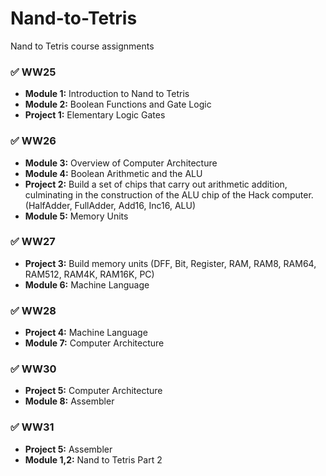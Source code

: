 # Nand-to-Tetris

Nand to Tetris course assignments

### ✅ WW25

- **Module 1:** Introduction to Nand to Tetris
- **Module 2:** Boolean Functions and Gate Logic
- **Project 1:** Elementary Logic Gates

### ✅ WW26

- **Module 3:** Overview of Computer Architecture
- **Module 4:** Boolean Arithmetic and the ALU
- **Project 2:** Build a set of chips that carry out arithmetic addition, culminating in the construction of
  the ALU chip of the Hack computer. (HalfAdder, FullAdder, Add16, Inc16, ALU)
- **Module 5:** Memory Units

### ✅ WW27

- **Project 3:** Build memory units (DFF, Bit, Register, RAM, RAM8, RAM64, RAM512, RAM4K, RAM16K, PC)
- **Module 6:** Machine Language

### ✅ WW28

- **Project 4:** Machine Language
- **Module 7:** Computer Architecture

### ✅ WW30

- **Project 5:** Computer Architecture
- **Module 8:** Assembler

### ✅ WW31

- **Project 5:** Assembler
- **Module 1,2:** Nand to Tetris Part 2
